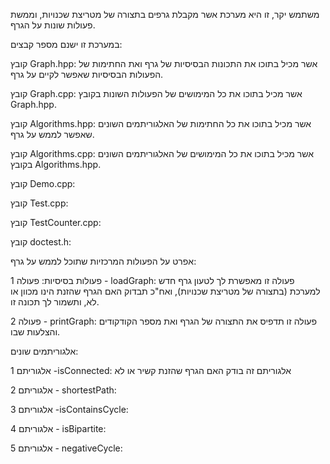 משתמש יקר, 
זו היא מערכת אשר מקבלת גרפים בתצורה של מטריצת שכנויות, וממשת פעולות שונות על הגרף.

במערכת זו ישנם מספר קבצים:

קובץ Graph.hpp: אשר מכיל בתוכו את התכונות הבסיסיות של גרף ואת החתימות של הפעולות הבסיסיות שאפשר לקיים על גרף.

קובץ Graph.cpp: אשר מכיל בתוכו את כל המימושים של הפעולות השונות בקובץ Graph.hpp.

קובץ Algorithms.hpp: אשר מכיל בתוכו את כל החתימות של האלגוריתמים השונים שאפשר לממש על גרף.

קובץ Algorithms.cpp: אשר מכיל בתוכו את כל המימושים של האלגוריתמים השונים בקובץ Algorithms.hpp.

קובץ Demo.cpp:

קובץ Test.cpp:

קובץ TestCounter.cpp:

קובץ doctest.h:


אפרט על הפעולות המרכזיות שתוכל לממש על גרף:

פעולות בסיסיות:
פעולה 1 - loadGraph: פעולה זו מאפשרת לך לטעון גרף חדש למערכת (בתצורה של מטריצת שכנויות), ואח"כ תבדוק האם הגרף שהזנת הינו מכוון או לא, ותשמור לך תכונה זו.

פעולה 2 - printGraph: פעולה זו תדפיס את התצורה של הגרף ואת מספר הקודקודים והצלעות שבו.

אלגוריתמים שונים:

אלגוריתם 1 -isConnected:  אלגוריתם זה בודק האם הגרף שהזנת קשיר או לא 

אלגוריתם 2 - shortestPath:

אלגוריתם 3 -isContainsCycle:

אלגוריתם 4 - isBipartite:

אלגוריתם 5 -  negativeCycle:



